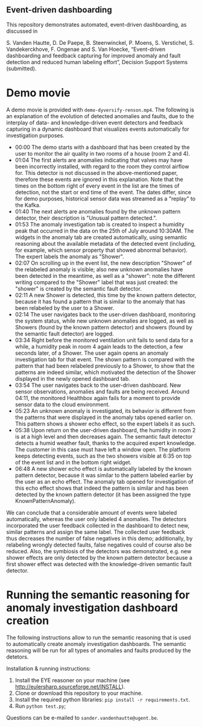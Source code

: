 Event-driven dashboarding
-------------------------

This repository demonstrates automated, event-driven dashboarding, as discussed in

S. Vanden Hautte, D. De Paepe, B. Steenwinckel, P. Moens, S. Verstichel, S. Vandekerckhove, F. Ongenae and S. Van Hoecke, “Event-driven dashboarding and feedback capturing for improved anomaly and fault detection and reduced human labeling effort”, Decision Support Systems (submitted).

# Demo movie

A demo movie is provided with `demo-dyversify-renson.mp4`.
The following is an explanation of the evolution of detected anomalies and faults, due to the interplay of data- and knowledge-driven event detectors and feedback capturing in a dynamic dashboard that visualizes events automatically for investigation purposes.

- 00:00 The demo starts with a dashboard that has been created by the user to monitor the air quality in two rooms of a house (room 2 and 4).
- 01:04 The first alerts are anomalies indicating that valves may have been incorrectly installed, with regard to the room they control airflow for. This detector is not discussed in the above-mentioned paper, therefore these events are ignored in this explanation. Note that the times on the bottom right of every event in the list are the times of detection, not the start or end time of the event. The dates differ, since for demo purposes, historical sensor data was streamed as a "replay" to the Kafka.
- 01:40 The next alerts are anomalies found by the unknown pattern detector, their description is "Unusual pattern detected.".
- 01:53 The anomaly investigation tab is created to inspect a humidity peak that occurred in the data on the 25th of July around 10:30AM. The widgets in the anomaly tab are created automatically, using semantic reasoning about the available metadata of the detected event (including, for example, which sensor property that showed abnormal behavior). The expert labels the anomaly as "Shower".
- 02:07 On scrolling up in the event list, the new description "Shower" of the relabeled anomaly is visible; also new unknown anomalies have been detected in the meantime, as well as a "shower": note the different writing compared to the "Shower" label that was just created: the "shower" is created by the semantic fault detector.
- 02:11 A new Shower is detected, this time by the known pattern detector, because it has found a pattern that is similar to the anomaly that has been relabeled by the user to a Shower.
- 02:14 The user navigates back to the user-driven dashboard, monitoring the system status, while new unknown anomalies are logged, as well as Showers (found by the known pattern detector) and showers (found by the semantic fault detector) are logged.
- 03:34 Right before the monitored ventilation unit fails to send data for a while, a humidity peak in room 4 again leads to the detection, a few seconds later, of a Shower. The user again opens an anomaly investigation tab for that event. The shown pattern is compared with the pattern that had been relabeled previously to a Shower, to show that the patterns are indeed similar, which motivated the detection of the Shower displayed in the newly opened dashboard tab.
- 03:54 The user navigates back to the user-driven dashboard. New sensor observations, anomalies and faults are being received. Around 04:11, the monitored Healthbox again fails for a moment to provide sensor data to the cloud environment.
- 05:23 An unknown anomaly is investigated, its behavior is different from the patterns that were displayed in the anomaly tabs opened earlier on. This pattern shows a shower echo effect, so the expert labels it as such.
- 05:38 Upon return on the user-driven dashboard, the humidity in room 2 is at a high level and then decreases again. The semantic fault detector detects a humid weather fault, thanks to the acquired expert knowledge. The customer in this case must have left a window open. The platform keeps detecting events, such as the two showers visible at 6:35 on top of the event list and in the bottom right widget.
- 06:48 A new shower echo effect is automatically labeled by the known pattern detector, because it was similar to the pattern labeled earlier by the user as an echo effect. The anomaly tab opened for investigation of this echo effect shows that indeed the pattern is similar and has been detected by the known pattern detector (it has been assigned the type KnownPatternAnomaly).

We can conclude that a considerable amount of events were labeled automatically, whereas the user only labeled 4 anomalies. The detectors incorporated the user feedback collected in the dashboard to detect new, similar patterns and assign the same label. The collected user feedback thus decreases the number of false negatives in this demo; additionally, by relabeling wrongly detected faults, false negatives could of course also be reduced. Also, the symbiosis of the detectors was demonstrated, e.g. new shower effects are only detected by the known pattern detector because a first shower effect was detected with the knowledge-driven semantic fault detector.

# Running the semantic reasoning for anomaly investigation dashboard creation

The following instructions allow to run the semantic reasoning that is used to automatically create anomaly investigation dashboards.
The semantic reasoning will be run for all types of anomalies and faults produced by the detetors.

Installation & running instructions:

1. Install the EYE reasoner on your machine (see http://eulersharp.sourceforge.net/INSTALL).
2. Clone or download this repository to your machine.
3. Install the required python libraries: `pip install -r requirements.txt`.
3. Run `python test.py`; 

Questions can be e-mailed to `sander.vandenhautte@ugent.be`.